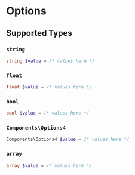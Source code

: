 # Options


## Supported Types

### `string`

```php
string $value = /* values here */
```

### `float`

```php
float $value = /* values here */
```

### `bool`

```php
bool $value = /* values here */
```

### `Components\Options4`

```php
Components\Options4 $value = /* values here */
```

### `array`

```php
array $value = /* values here */
```

